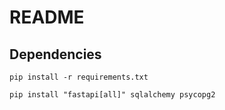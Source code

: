 # README

## Dependencies

`pip install -r requirements.txt`

`pip install "fastapi[all]" sqlalchemy psycopg2`
